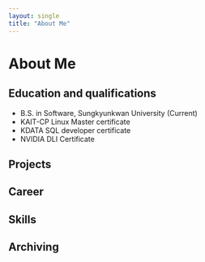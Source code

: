```yaml
---
layout: single
title: "About Me"
---
```


# About Me

## Education and qualifications

- B.S. in Software, Sungkyunkwan University (Current)
- KAIT-CP Linux Master certificate
- KDATA SQL developer certificate
- NVIDIA DLI Certificate

## Projects

## Career

## Skills

## Archiving

## 
